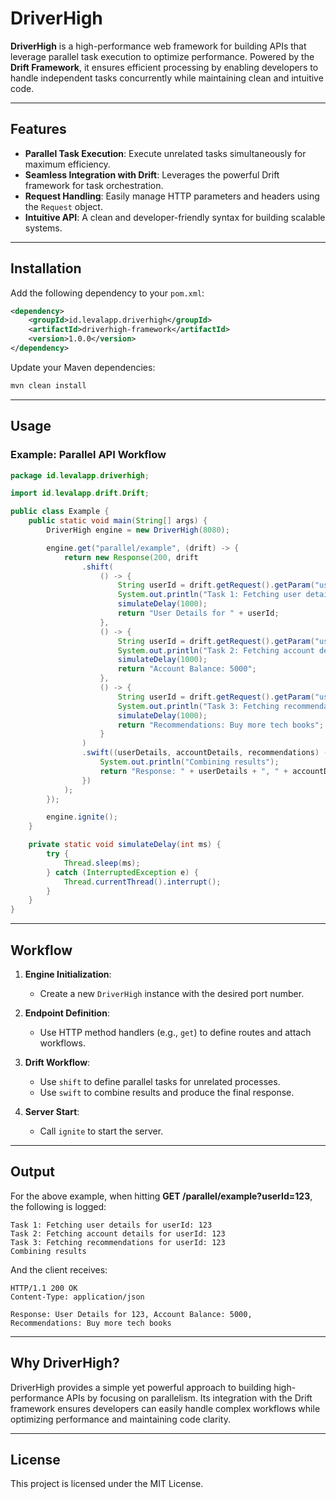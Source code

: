 # DriverHigh  

**DriverHigh** is a high-performance web framework for building APIs that leverage parallel task execution to optimize performance. Powered by the **Drift Framework**, it ensures efficient processing by enabling developers to handle independent tasks concurrently while maintaining clean and intuitive code.

---

## Features  

- **Parallel Task Execution**: Execute unrelated tasks simultaneously for maximum efficiency.  
- **Seamless Integration with Drift**: Leverages the powerful Drift framework for task orchestration.  
- **Request Handling**: Easily manage HTTP parameters and headers using the `Request` object.  
- **Intuitive API**: A clean and developer-friendly syntax for building scalable systems.  

---

## Installation  

Add the following dependency to your `pom.xml`:

```xml
<dependency>
    <groupId>id.levalapp.driverhigh</groupId>
    <artifactId>driverhigh-framework</artifactId>
    <version>1.0.0</version>
</dependency>
```

Update your Maven dependencies:

```bash
mvn clean install
```

---

## Usage  

### Example: Parallel API Workflow

```java
package id.levalapp.driverhigh;

import id.levalapp.drift.Drift;

public class Example {
    public static void main(String[] args) {
        DriverHigh engine = new DriverHigh(8080);

        engine.get("parallel/example", (drift) -> {
            return new Response(200, drift
                .shift(
                    () -> {
                        String userId = drift.getRequest().getParam("userId");
                        System.out.println("Task 1: Fetching user details for userId: " + userId);
                        simulateDelay(1000);
                        return "User Details for " + userId;
                    },
                    () -> {
                        String userId = drift.getRequest().getParam("userId");
                        System.out.println("Task 2: Fetching account details for userId: " + userId);
                        simulateDelay(1000);
                        return "Account Balance: 5000";
                    },
                    () -> {
                        String userId = drift.getRequest().getParam("userId");
                        System.out.println("Task 3: Fetching recommendations for userId: " + userId);
                        simulateDelay(1000);
                        return "Recommendations: Buy more tech books";
                    }
                )
                .swift((userDetails, accountDetails, recommendations) -> {
                    System.out.println("Combining results");
                    return "Response: " + userDetails + ", " + accountDetails + ", " + recommendations;
                })
            );
        });

        engine.ignite();
    }

    private static void simulateDelay(int ms) {
        try {
            Thread.sleep(ms);
        } catch (InterruptedException e) {
            Thread.currentThread().interrupt();
        }
    }
}
```

---

## Workflow  

1. **Engine Initialization**:
   - Create a new `DriverHigh` instance with the desired port number.

2. **Endpoint Definition**:
   - Use HTTP method handlers (e.g., `get`) to define routes and attach workflows.

3. **Drift Workflow**:
   - Use `shift` to define parallel tasks for unrelated processes.
   - Use `swift` to combine results and produce the final response.

4. **Server Start**:
   - Call `ignite` to start the server.

---

## Output  

For the above example, when hitting **GET /parallel/example?userId=123**, the following is logged:

```
Task 1: Fetching user details for userId: 123
Task 2: Fetching account details for userId: 123
Task 3: Fetching recommendations for userId: 123
Combining results
```

And the client receives:

```http
HTTP/1.1 200 OK
Content-Type: application/json

Response: User Details for 123, Account Balance: 5000, Recommendations: Buy more tech books
```

---

## Why DriverHigh?  

DriverHigh provides a simple yet powerful approach to building high-performance APIs by focusing on parallelism. Its integration with the Drift framework ensures developers can easily handle complex workflows while optimizing performance and maintaining code clarity.

---

## License  

This project is licensed under the MIT License.